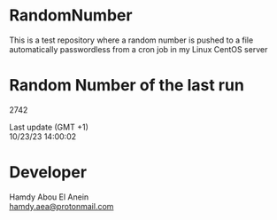 # RandomNumber    
This is a test repository where a random number is pushed to a file automatically passwordless from a cron job in my Linux CentOS server    
# Random Number of the last run   
2742
      
Last update (GMT +1)    
10/23/23 14:00:02
# Developer    
Hamdy Abou El Anein   
hamdy.aea@protonmail.com
